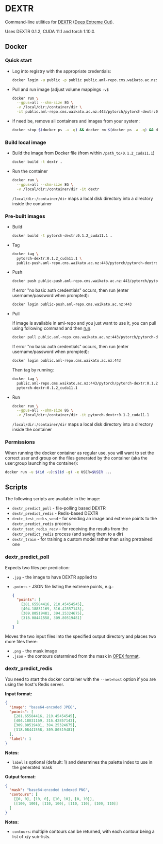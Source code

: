 # DEXTR

Command-line utilities for [DEXTR](https://github.com/Britefury/dextr) 
([Deep Extreme Cut](http://people.ee.ethz.ch/~cvlsegmentation/dextr/)). 

Uses DEXTR 0.1.2, CUDA 11.1 and torch 1.10.0.


## Docker

### Quick start

* Log into registry with the appropriate credentials:

  ```bash
  docker login -u public -p public public.aml-repo.cms.waikato.ac.nz:443 
  ```

* Pull and run image (adjust volume mappings `-v`):

  ```bash
  docker run \
    --gpus=all --shm-size 8G \
    -v /local/dir:/container/dir \
    -it public.aml-repo.cms.waikato.ac.nz:443/pytorch/pytorch-dextr:0.1.2_cuda11.1
  ```

* If need be, remove all containers and images from your system:

  ```bash
  docker stop $(docker ps -a -q) && docker rm $(docker ps -a -q) && docker system prune -a
  ```

### Build local image

* Build the image from Docker file (from within `/path_to/0.1.2_cuda11.1`)

  ```bash
  docker build -t dextr .
  ```
  
* Run the container

  ```bash
  docker run \
    --gpus=all --shm-size 8G \
    -v /local/dir:/container/dir -it dextr
  ```
  `/local/dir:/container/dir` maps a local disk directory into a directory inside the container

### Pre-built images

* Build

  ```bash
  docker build -t pytorch-dextr:0.1.2_cuda11.1 .
  ```
  
* Tag

  ```bash
  docker tag \
    pytorch-dextr:0.1.2_cuda11.1 \
    public-push.aml-repo.cms.waikato.ac.nz:443/pytorch/pytorch-dextr:0.1.2_cuda11.1
  ```
  
* Push

  ```bash
  docker push public-push.aml-repo.cms.waikato.ac.nz:443/pytorch/pytorch-dextr:0.1.2_cuda11.1
  ```
  If error "no basic auth credentials" occurs, then run (enter username/password when prompted):
  
  ```bash
  docker login public-push.aml-repo.cms.waikato.ac.nz:443
  ```
  
* Pull

  If image is available in aml-repo and you just want to use it, you can pull using following command and then [run](#run).

  ```bash
  docker pull public.aml-repo.cms.waikato.ac.nz:443/pytorch/pytorch-dextr:0.1.2_cuda11.1
  ```
  If error "no basic auth credentials" occurs, then run (enter username/password when prompted):
  
  ```bash
  docker login public.aml-repo.cms.waikato.ac.nz:443
  ```
  Then tag by running:
  
  ```bash
  docker tag \
    public.aml-repo.cms.waikato.ac.nz:443/pytorch/pytorch-dextr:0.1.2_cuda11.1 \
    pytorch-dextr:0.1.2_cuda11.1
  ```
  
* <a name="run">Run</a>

  ```bash
  docker run \
    --gpus=all --shm-size 8G \
    -v /local/dir:/container/dir -it pytorch-dextr:0.1.2_cuda11.1
  ```
  `/local/dir:/container/dir` maps a local disk directory into a directory inside the container


### Permissions

When running the docker container as regular use, you will want to set the correct
user and group on the files generated by the container (aka the user:group launching
the container):

```bash
docker run -u $(id -u):$(id -g) -e USER=$USER ...
```


## Scripts

The following scripts are available in the image:

* `dextr_predict_poll` - file-polling based DEXTR
* `dextr_predict_redis` - Redis-based DEXTR
* `dextr_test_redis_send` - for sending an image and extreme points to the `dextr_predict_redis` process 
* `dextr_test_redis_recv` - for receiving the results from the `dextr_predict_redis` process (and saving them to a dir) 
* `dextr_train` - for training a custom model rather than using pretrained one 

### dextr_predict_poll

Expects two files per prediction:

* `.jpg` - the image to have DEXTR applied to
* `.points` - JSON file listing the extreme points, e.g.:

  ```json
  {
    "points": [
      [281.65584416, 210.45454545],
      [404.18831169, 316.42857143],
      [309.80519481, 394.25324675],
      [318.08441558, 309.80519481]
    ]
  }
  ```
  
Moves the two input files into the specified output directory and places two
more files there:

* `.png` - the mask image
* `.json` - the contours determined from the mask in 
  [OPEX format](https://github.com/WaikatoLink2020/objdet-predictions-exchange-format).


### dextr_predict_redis
 
You need to start the docker container with the `--net=host` option if you 
are using the host's Redis server.

**Input format:**

```json
{
  "image": "base64-encoded JPEG",
  "points": [
    [281.65584416, 210.45454545],
    [404.18831169, 316.42857143],
    [309.80519481, 394.25324675],
    [318.08441558, 309.80519481]
  ],
  "label": 1
}
```

**Notes:**

* `label` is optional (default: 1) and determines the palette index to use in
  the generated mask

**Output format:**

```json
{
  "mask": "base64-encoded indexed PNG",
  "contours": [
    [[0, 0], [10, 0], [10, 10], [0, 10]],
    [[100, 100], [110, 100], [110, 110], [100, 110]]
  ]
}
```

**Notes:**

* `contours`: multiple contours can be returned, with each contour being a list
  of x/y sub-lists.
